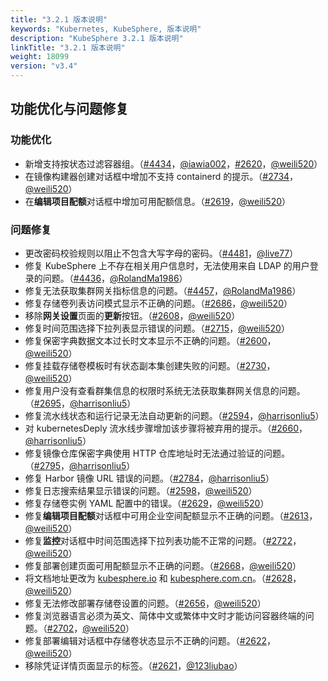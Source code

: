 ```yaml
---
title: "3.2.1 版本说明"  
keywords: "Kubernetes, KubeSphere, 版本说明"  
description: "KubeSphere 3.2.1 版本说明"  
linkTitle: "3.2.1 版本说明"  
weight: 18099
version: "v3.4"
---
```


## 功能优化与问题修复

### 功能优化

- 新增支持按状态过滤容器组。（[#4434](https://github.com/kubesphere/kubesphere/pull/4434)，[@iawia002](https://github.com/iawia002)，[#2620](https://github.com/kubesphere/console/pull/2620)，[@weili520](https://github.com/weili520)）
- 在镜像构建器创建对话框中增加不支持 containerd 的提示。（[#2734](https://github.com/kubesphere/console/pull/2734)，[@weili520](https://github.com/weili520)）
- 在**编辑项目配额**对话框中增加可用配额信息。（[#2619](https://github.com/kubesphere/console/pull/2619)，[@weili520](https://github.com/weili520)）

### 问题修复

- 更改密码校验规则以阻止不包含大写字母的密码。（[#4481](https://github.com/kubesphere/kubesphere/pull/4481)，[@live77](https://github.com/live77)）
- 修复 KubeSphere 上不存在相关用户信息时，无法使用来自 LDAP 的用户登录的问题。（[#4436](https://github.com/kubesphere/kubesphere/pull/4436)，[@RolandMa1986](https://github.com/RolandMa1986)）
- 修复无法获取集群网关指标信息的问题。（[#4457](https://github.com/kubesphere/kubesphere/pull/4457)，[@RolandMa1986](https://github.com/RolandMa1986)）
- 修复存储卷列表访问模式显示不正确的问题。（[#2686](https://github.com/kubesphere/console/pull/2686)，[@weili520](https://github.com/weili520)）
- 移除**网关设置**页面的**更新**按钮。（[#2608](https://github.com/kubesphere/console/pull/2608)，[@weili520](https://github.com/weili520)）
- 修复时间范围选择下拉列表显示错误的问题。（[#2715](https://github.com/kubesphere/console/pull/2715)，[@weili520](https://github.com/weili520)）
- 修复保密字典数据文本过长时文本显示不正确的问题。（[#2600](https://github.com/kubesphere/console/pull/2600)，[@weili520](https://github.com/weili520)）
- 修复挂载存储卷模板时有状态副本集创建失败的问题。（[#2730](https://github.com/kubesphere/console/pull/2730)，[@weili520](https://github.com/weili520)）
- 修复用户没有查看群集信息的权限时系统无法获取集群网关信息的问题。（[#2695](https://github.com/kubesphere/console/pull/2695)，[@harrisonliu5](https://github.com/harrisonliu5)）
- 修复流水线状态和运行记录无法自动更新的问题。（[#2594](https://github.com/kubesphere/console/pull/2594)，[@harrisonliu5](https://github.com/harrisonliu5)）
- 对 kubernetesDeply 流水线步骤增加该步骤将被弃用的提示。（[#2660](https://github.com/kubesphere/console/pull/2660)，[@harrisonliu5](https://github.com/harrisonliu5)）
- 修复镜像仓库保密字典使用 HTTP 仓库地址时无法通过验证的问题。（[#2795](https://github.com/kubesphere/console/pull/2795)，[@harrisonliu5](https://github.com/harrisonliu5)）
- 修复 Harbor 镜像 URL 错误的问题。（[#2784](https://github.com/kubesphere/console/pull/2784)，[@harrisonliu5](https://github.com/harrisonliu5)）
- 修复日志搜索结果显示错误的问题。（[#2598](https://github.com/kubesphere/console/pull/2598)，[@weili520](https://github.com/weili520)）
- 修复存储卷实例 YAML 配置中的错误。（[#2629](https://github.com/kubesphere/console/pull/2629)，[@weili520](https://github.com/weili520)）
- 修复**编辑项目配额**对话框中可用企业空间配额显示不正确的问题。（[#2613](https://github.com/kubesphere/console/pull/2613)，[@weili520](https://github.com/weili520)）
- 修复**监控**对话框中时间范围选择下拉列表功能不正常的问题。（[#2722](https://github.com/kubesphere/console/pull/2722)，[@weili520](https://github.com/weili520)）
- 修复部署创建页面可用配额显示不正确的问题。（[#2668](https://github.com/kubesphere/console/pull/2668)，[@weili520](https://github.com/weili520)）
- 将文档地址更改为 [kubesphere.io](http://kubesphere.io) 和 [kubesphere.com.cn](http://kubesphere.io)。（[#2628](https://github.com/kubesphere/console/pull/2628)，[@weili520](https://github.com/weili520)）
- 修复无法修改部署存储卷设置的问题。（[#2656](https://github.com/kubesphere/console/pull/2656)，[@weili520](https://github.com/weili520)）
- 修复浏览器语言必须为英文、简体中文或繁体中文时才能访问容器终端的问题。（[#2702](https://github.com/kubesphere/console/pull/2702)，[@weili520](https://github.com/weili520)）
- 修复部署编辑对话框中存储卷状态显示不正确的问题。（[#2622](https://github.com/kubesphere/console/pull/2622)，[@weili520](https://github.com/weili520)）
- 移除凭证详情页面显示的标签。（[#2621](https://github.com/kubesphere/console/pull/2621)，[@123liubao](https://github.com/123liubao)）